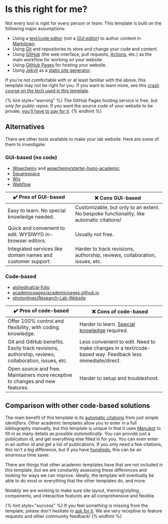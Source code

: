 # Is this right for me?

Not every tool is right for every person or team. This template is built on the following major assumptions:

* Using a [text/code editor](https://code.visualstudio.com/) (not a [GUI editor](https://en.wikipedia.org/wiki/WYSIWYG)) to author content in [Markdown](https://www.google.com/search?q=markdown).
* Using [Git](https://www.google.com/search?q=git) and repositories to store and change your code and content.
* Using [GitHub](https://github.com/) (the web interface, pull requests, [Actions](https://github.com/features/actions), etc.) as the main workflow for working on your website.
* Using [GitHub Pages](https://www.google.com/search?q=github+pages) for hosting your website.
* Using [Jekyll](https://jekyllrb.com/) as a [static site generator](https://www.google.com/search?q=static+site+generator).

If you're not comfortable with or at least familiar with the above, this template may not be right for you. If you want to learn more, see this [crash course on the tech used in this template](../advanced/background-knowledge.md).

{% hint style="warning" %}
The GitHub Pages hosting service is free, but _only for public repos_. If you want the source code of your website to be private, [you'll have to pay for it](https://docs.github.com/en/enterprise-cloud@latest/pages/getting-started-with-github-pages/changing-the-visibility-of-your-github-pages-site).
{% endhint %}

## Alternatives

There are other tools available to make your lab website. Here are some of them to investigate:

### GUI-based (no code)

* [Wowchemy](https://wowchemy.com/) and [wowchemy/starter-hugo-academic](https://github.com/wowchemy/starter-hugo-academic)
* [Squarespace](https://www.squarespace.com/)
* [Wix](https://www.wix.com/)
* [Webflow](https://webflow.com/)

| ✔️ Pros of GUI-based                                        | ❌ Cons GUI-based                                                                         |
| ----------------------------------------------------------- | ---------------------------------------------------------------------------------------- |
| Easy to learn. No special knowledge needed.                 | Customizable, but only to an extent. No bespoke functionality, like automatic citations! |
| Quick and convenient to edit. WYSIWYG in-browser editors.   | Usually not free.                                                                        |
| Integrated services like domain names and customer support. | Harder to track revisions, authorship, reviews, collaboration, issues, etc.              |

### Code-based

* [alshedivat/al-folio](https://github.com/alshedivat/al-folio)
* [academicpages/academicpages.github.io](https://github.com/academicpages/academicpages.github.io)
* [photonlines/Research-Lab-Website](https://github.com/photonlines/Research-Lab-Website)

| ✔️ Pros of code-based                                                                             | ❌ Cons of code-based                                                                                    |
| ------------------------------------------------------------------------------------------------- | ------------------------------------------------------------------------------------------------------- |
| Offer 100% control and flexibility, with coding knowledge.                                        | Harder to learn. [Special knowledge](is-this-right-for-me.md) required.                                 |
| Git and GitHub benefits. Easily track revisions, authorship, reviews, collaboration, issues, etc. | Less convenient to edit. Need to make changes in a text/code-based way. Feedback less immediate/direct. |
| Open source and free. Maintainers more receptive to changes and new features.                     | Harder to setup and troubleshoot.                                                                       |

## Comparison with other code-based solutions

The main benefit of this template is its [automatic citations](../how-tos/citations.md) from _just simple identifiers_. Other academic templates allow you to enter in a full bibliography manually, but this template is unique in that it uses [Manubot](https://manubot.org/) to fill in as many details as possible _automatically_. You can provide just a publication id, and get everything else filled in for you. You can even enter in an author id and get a list of publications. If you only need a few citations, this isn't a big difference, but if you have [hundreds](https://greenelab.com/), this can be an enormous time saver.

There are things that other academic templates have that are not included in this template, but we are constantly assessing these differences and looking for ways we can improve. Ideally, the template will eventually be able to do most or everything that the other templates do, and more.

Notably we are working to make sure site layout, theming/styling, components, and interactive features are all comprehensive and flexible.

{% hint style="success" %}
If you feel something is missing from the template, please don't hesitate to [ask for it](support.md). We are very receptive to feature requests and other community feedback!&#x20;
{% endhint %}

